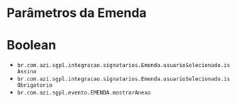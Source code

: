 # Parâmetros da Emenda

# Boolean

- `br.com.azi.sgpl.integracao.signatarios.Emenda.usuarioSelecionado.isAssina`
- `br.com.azi.sgpl.integracao.signatarios.Emenda.usuarioSelecionado.isObrigatorio`
- `br.com.azi.sgpl.evento.EMENDA.mostrarAnexo`
